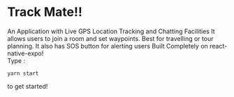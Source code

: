 # Track Mate!!
An Application with Live GPS Location Tracking and Chatting Facilities
It allows users to join a room and set waypoints. Best for travelling or tour planning.
It also has SOS button for alerting users
Built Completely on react-native-expo!<br/>
Type :
```
yarn start
```
to get started!<br/>
